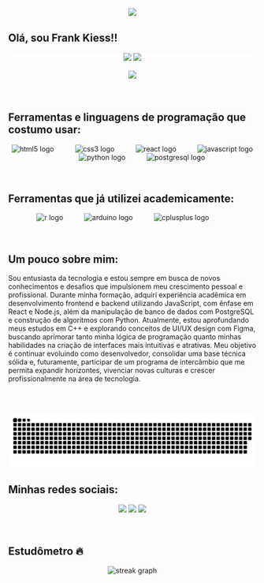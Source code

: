 <div align="center">
  <img height="150" src="https://media.giphy.com/media/M9gbBd9nbDrOTu1Mqx/giphy.gif"  />
</div>

## Olá, sou Frank Kiess!!
<div align="center" dir="auto" style="background-color: white;">
  <a href="https://github.com/TheKiess"></a>
  <img height="130em" src="https://github-readme-stats-git-masterrstaa-rickstaa.vercel.app/api?username=TheKiess&&show_icons=true&theme=dark" style="max-width: 100%;"/>
  <img height="130em" src="https://github-readme-stats-git-masterrstaa-rickstaa.vercel.app/api/top-langs/?username=TheKiess&layout=compact&theme=dark" style="max-width: 100%;"/>
</div>

<br>
<div align="center">
  <img src="https://visitor-badge.laobi.icu/badge?page_id=thekiess.thekiess&left_color=black&left_text=VISITANTES"  />
</div>
<br><br>

## Ferramentas e linguagens de programação que costumo usar:
<div align="center">
  <img src="https://cdn.jsdelivr.net/gh/devicons/devicon/icons/html5/html5-original.svg" height="45" alt="html5 logo"  />
  <img width="35" />
  <img src="https://cdn.jsdelivr.net/gh/devicons/devicon/icons/css3/css3-original.svg" height="45" alt="css3 logo"  />
  <img width="35" />
  <img src="https://cdn.jsdelivr.net/gh/devicons/devicon/icons/react/react-original.svg" height="45" alt="react logo"  />
  <img width="35" />
  <img src="https://cdn.jsdelivr.net/gh/devicons/devicon/icons/javascript/javascript-original.svg" height="45" alt="javascript logo"  />
  <img width="35" />
  <img src="https://cdn.jsdelivr.net/gh/devicons/devicon/icons/python/python-original.svg" height="45" alt="python logo"  />
  <img width="35" />
  <img src="https://cdn.jsdelivr.net/gh/devicons/devicon/icons/postgresql/postgresql-original.svg" height="45" alt="postgresql logo"  />
</div>
 <br><br>
 
  ## Ferramentas que já utilizei academicamente:
<div align="center">
  <img src="https://cdn.jsdelivr.net/gh/devicons/devicon/icons/r/r-original.svg" height="45" alt="r logo"  />
  <img width="35" />
  <img src="https://cdn.jsdelivr.net/gh/devicons/devicon/icons/arduino/arduino-original.svg" height="45" alt="arduino logo"  />
  <img width="35" />
  <img src="https://cdn.jsdelivr.net/gh/devicons/devicon/icons/cplusplus/cplusplus-original.svg" height="45" alt="cplusplus logo"  />
  <img width="35" />
</div>
<br><br>
  
  ## Um pouco sobre mim:
<div>
  <p>Sou entusiasta da tecnologia e estou sempre em busca de novos conhecimentos e desafios que impulsionem meu crescimento pessoal e profissional. Durante minha formação, adquiri experiência acadêmica em desenvolvimento frontend e backend utilizando JavaScript, com ênfase em React e Node.js, além da manipulação de banco de dados com PostgreSQL e construção de algoritmos com Python.
Atualmente, estou aprofundando meus estudos em C++ e explorando conceitos de UI/UX design com Figma, buscando aprimorar tanto minha lógica de programação quanto minhas habilidades na criação de interfaces mais intuitivas e atrativas.
Meu objetivo é continuar evoluindo como desenvolvedor, consolidar uma base técnica sólida e, futuramente, participar de um programa de intercâmbio que me permita expandir horizontes, vivenciar novas culturas e crescer profissionalmente na área de tecnologia.</p>
</div>
<br><br>

<div align="center">
  
  ![snake gif](https://github.com/TheKiess/TheKiess/blob/output/github-snake-dark.svg)
</div>

## Minhas redes sociais:
<div align="center">
  <a href="https://www.instagram.com/thekiesss" target="_blank"><img src="https://img.shields.io/badge/-Instagram-%23E4405F?style=for-the-badge&logo=instagram&logoColor=white" target="_blank"></a>
  <a href = "mailto:frank_kiess.junior@hotmail.com"><img src="https://img.shields.io/badge/-Gmail-%23333?style=for-the-badge&logo=gmail&logoColor=white" target="_blank"></a>
  <a href="https://www.linkedin.com/in/frank-kiess-94071912a/" target="_blank"><img src="https://img.shields.io/badge/-LinkedIn-%230077B5?style=for-the-badge&logo=linkedin&logoColor=white" target="_blank"></a> 
</div>
<br><br>

## Estudômetro 🔥

<div align="center">
  <img src="https://streak-stats.demolab.com?user=thekiess&locale=en&mode=daily&theme=dark&hide_border=false&border_radius=5&order=3" height="220" alt="streak graph"  />
</div>

###
